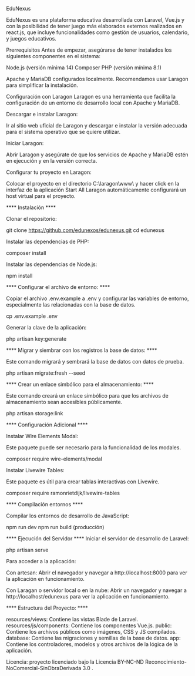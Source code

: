 EduNexus

EduNexus es una plataforma educativa desarrollada con Laravel, Vue.js y con la posibilidad de tener juego más elaborados externos realizados en react.js, que incluye funcionalidades como gestión de usuarios, calendario, y juegos educativos.


Prerrequisitos
Antes de empezar, asegúrarse de tener instalados los siguientes componentes en el sistema:

Node.js (versión mínima 14)
Composer
PHP (versión mínima 8.1)

Apache y MariaDB configurados localmente. Recomendamos usar Laragon para simplificar la instalación.

Configuración con Laragon
Laragon es una herramienta que facilita la configuración de un entorno de desarrollo local con Apache y MariaDB.

Descargar e instalar Laragon:

Ir al sitio web uficial de Laragon y descargar e instalar la versión adecuada para el sistema operativo que se quiere utilizar. 

Iniciar Laragon:

Abrir Laragon y asegúrate de que los servicios de Apache y MariaDB estén en ejecución y en la versión correcta.


Configurar tu proyecto en Laragon:

Colocar el proyecto en el directorio C:\laragon\www\ y hacer click en la interfaz de la aplicación Start All
Laragon automáticamente configurará un host virtual para el proyecto.



**** Instalación ****

Clonar el repositorio:

git clone https://github.com/edunexos/edunexus.git
cd edunexus


Instalar las dependencias de PHP:

composer install


Instalar las dependencias de Node.js:

npm install


**** Configurar el archivo de entorno: ****

Copiar el archivo .env.example a .env y configurar las variables de entorno, especialmente las relacionadas con la base de datos.

cp .env.example .env


Generar la clave de la aplicación:

php artisan key:generate


**** Migrar y siembrar con los registros la base de datos: ****

Este comando migrará y sembrará la base de datos con datos de prueba.

php artisan migrate:fresh --seed


**** Crear un enlace simbólico para el almacenamiento: ****

Este comando creará un enlace simbólico para que los archivos de almacenamiento sean accesibles públicamente.

php artisan storage:link


**** Configuración Adicional ****

Instalar Wire Elements Modal:

Este paquete puede ser necesario para la funcionalidad de los modales.

composer require wire-elements/modal


Instalar Livewire Tables:

Este paquete es útil para crear tablas interactivas con Livewire.

composer require ramonrietdijk/livewire-tables


**** Compilación entornos ****

Compilar los entornos de desarrollo de JavaScript:

npm run dev
npm run build (producción)


**** Ejecución del Servidor ****
Iniciar el servidor de desarrollo de Laravel:

php artisan serve


Para acceder a la aplicación:

Con artesan: Abrir el navegador y navegar a http://localhost:8000 para ver la aplicación en funcionamiento.

Con Laragan o servidor local o en la nube: Abrir un navegador y navegar a http://localhost/edunexus para ver la aplicación en funcionamiento.


**** Estructura del Proyecto: ****

resources/views: Contiene las vistas Blade de Laravel.
resources/js/components: Contiene los componentes Vue.js.
public: Contiene los archivos públicos como imágenes, CSS y JS compilados.
database: Contiene las migraciones y semillas de la base de datos.
app: Contiene los controladores, modelos y otros archivos de la lógica de la aplicación.


Licencia: proyecto licenciado bajo la Licencia BY-NC-ND Reconocimiento-NoComercial-SinObraDerivada 3.0 . 
